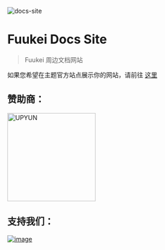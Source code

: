 ![docs-site](https://user-images.githubusercontent.com/61381142/206976137-8dd2036b-5f3c-4d03-a611-1b0351aa3d8e.png)
# Fuukei Docs Site

> Fuukei 周边文档网站

如果您希望在主题官方站点展示你的网站，请前往 [这里](https://github.com/Fuukei/docs_site/discussions/1)

## 赞助商：

<a href="https://www.upyun.com/"><img src="https://s.nmxc.ltd/sakurairo_vision/@2.6/options/upyun_logo.webp" alt="UPYUN" width="200"></a>

## 支持我们：

[![image](https://s.nmxc.ltd/sakurairo_vision/@2.6/readme/cn-ver2.6info.png)](https://afdian.net/@mamori)
